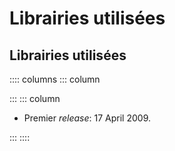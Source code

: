 
# Librairies utilisées
## Librairies utilisées

:::: columns
::: column


:::
::: column

 -  Premier *release*: 17 April 2009.

:::
::::
